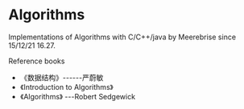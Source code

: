 # Algorithms
Implementations of Algorithms with C/C++/java by Meerebrise since 15/12/21 16.27.

Reference books

* 《数据结构》------严蔚敏
* 《Introduction to Algorithms》 
* 《Algorithms》 ---Robert Sedgewick

